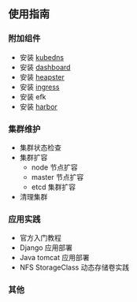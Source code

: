 ## 使用指南

### 附加组件

- 安装 [kubedns](kubedns.md)
- 安装 [dashboard](dashboard.md)
- 安装 [heapster](heapster.md)
- 安装 [ingress](ingress.md)
- 安装 efk
- 安装 [harbor](harbor.md)

### 集群维护

- 集群状态检查
- 集群扩容
  - node 节点扩容
  - master 节点扩容
  - etcd 集群扩容
- 清理集群

### 应用实践

- 官方入门教程
- Django 应用部署
- Java tomcat 应用部署
- NFS StorageClass 动态存储卷实践

### 其他

